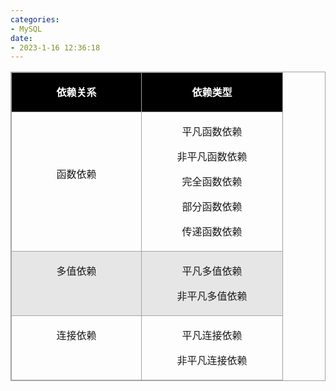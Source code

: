```yaml
---
categories:
- MySQL
date:
- 2023-1-16 12:36:18
---
```


<table summary="" cellspacing="0"
    style="border-collapse:collapse; border-color:#a3a3a3; border-style:solid; border-width:1px"
    class=" cke_show_border">
    <tbody>
        <tr>
            <td
                style="background-color:black; border-bottom:1px solid #a3a3a3; border-left:1px solid #a3a3a3; border-right:1px solid #a3a3a3; border-top:1px solid #a3a3a3; vertical-align:top; width:1.9923in">
                <p style="text-align:center"><span style="font-size:12.0pt"><span
                            style="font-family:&quot;Microsoft YaHei UI&quot;"><span
                                style="color:white"><strong>依赖关系</strong></span></span></span></p>
            </td>
            <td
                style="background-color:black; border-bottom:1px solid #a3a3a3; border-left:1px solid #a3a3a3; border-right:1px solid #a3a3a3; border-top:1px solid #a3a3a3; vertical-align:top; width:2.1715in">
                <p style="text-align:center"><span style="font-size:12.0pt"><span
                            style="font-family:&quot;Microsoft YaHei UI&quot;"><span
                                style="color:white"><strong>依赖类型</strong></span></span></span></p>
            </td>
        </tr>
        <tr>
            <td
                style="border-bottom:1px solid #a3a3a3; border-left:1px solid #a3a3a3; border-right:1px solid #a3a3a3; border-top:1px solid #a3a3a3; vertical-align:top; width:1.9923in">
                <p style="text-align:center"><span style="font-size:12.0pt"><span
                            style="font-family:&quot;Comic Sans MS&quot;">&nbsp;</span></span></p>
                <p style="text-align:center"><span style="font-size:12.0pt"><span
                            style="font-family:&quot;Microsoft YaHei UI&quot;">&nbsp;</span></span></p>
                <p style="text-align:center"><span style="font-size:12.0pt"><span
                            style="font-family:&quot;Microsoft YaHei UI&quot;">函数依赖</span></span></p>
            </td>
            <td
                style="border-bottom:1px solid #a3a3a3; border-left:1px solid #a3a3a3; border-right:1px solid #a3a3a3; border-top:1px solid #a3a3a3; vertical-align:top; width:2.1715in">
                <p style="text-align:center"><span style="font-size:12.0pt"><span
                            style="font-family:&quot;Microsoft YaHei UI&quot;">平凡函数依赖</span></span></p>
                <p style="text-align:center"><span style="font-size:12.0pt"><span
                            style="font-family:&quot;Microsoft YaHei UI&quot;">非平凡函数依赖</span></span></p>
                <p style="text-align:center"><span style="font-size:12.0pt"><span
                            style="font-family:&quot;Microsoft YaHei UI&quot;">完全函数依赖</span></span></p>
                <p style="text-align:center"><span style="font-size:12.0pt"><span
                            style="font-family:&quot;Microsoft YaHei UI&quot;">部分函数依赖</span></span></p>
                <p style="text-align:center"><span style="font-size:12.0pt"><span
                            style="font-family:&quot;Microsoft YaHei UI&quot;">传递函数依赖</span></span></p>
            </td>
        </tr>
        <tr>
            <td
                style="background-color:#e7e6e6; border-bottom:1px solid #a3a3a3; border-left:1px solid #a3a3a3; border-right:1px solid #a3a3a3; border-top:1px solid #a3a3a3; vertical-align:top; width:1.9923in">
                <p style="text-align:center"><span style="font-size:12.0pt"><span
                            style="font-family:&quot;Microsoft YaHei UI&quot;">多值依赖</span></span></p>
            </td>
            <td
                style="background-color:#e7e6e6; border-bottom:1px solid #a3a3a3; border-left:1px solid #a3a3a3; border-right:1px solid #a3a3a3; border-top:1px solid #a3a3a3; vertical-align:top; width:2.1715in">
                <p style="text-align:center"><span style="font-size:12.0pt"><span
                            style="font-family:&quot;Microsoft YaHei UI&quot;">平凡多值依赖</span></span></p>
                <p style="text-align:center"><span style="font-size:12.0pt"><span
                            style="font-family:&quot;Microsoft YaHei UI&quot;">非平凡多值依赖</span></span></p>
            </td>
        </tr>
        <tr>
            <td
                style="border-bottom:1px solid #a3a3a3; border-left:1px solid #a3a3a3; border-right:1px solid #a3a3a3; border-top:1px solid #a3a3a3; vertical-align:top; width:1.9923in">
                <p style="text-align:center"><span style="font-size:12.0pt"><span
                            style="font-family:&quot;Microsoft YaHei UI&quot;">连接依赖</span></span></p>
            </td>
            <td
                style="border-bottom:1px solid #a3a3a3; border-left:1px solid #a3a3a3; border-right:1px solid #a3a3a3; border-top:1px solid #a3a3a3; vertical-align:top; width:2.1715in">
                <p style="text-align:center"><span style="font-size:12.0pt"><span
                            style="font-family:&quot;Microsoft YaHei UI&quot;">平凡连接依赖</span></span></p>
                <p style="text-align:center"><span style="font-size:12.0pt"><span
                            style="font-family:&quot;Microsoft YaHei UI&quot;">非平凡连接依赖</span></span></p>
            </td>
        </tr>
    </tbody>
</table>
<p><span style="font-size:12.0pt"><span style="font-family:&quot;Comic Sans MS&quot;">&nbsp;</span></span>​​​​​​​</p>